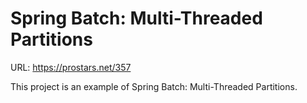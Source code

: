 # Spring Batch: Multi-Threaded Partitions  
URL: https://prostars.net/357

This project is an example of Spring Batch: Multi-Threaded Partitions.
